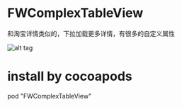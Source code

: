 # FWComplexTableView
和淘宝详情类似的，下拉加载更多详情，有很多的自定义属性

![alt tag](http://q.pento.cn/static/4/3/f/7/43f7ac1a1c4b69b8f9e4cf3e0c9bca9f.jpg)
# install by cocoapods
  pod "FWComplexTableView"
